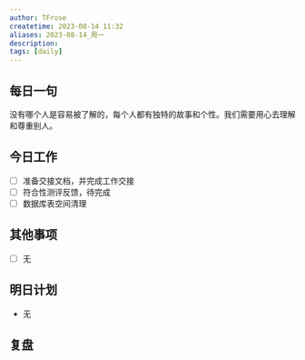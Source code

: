 ```yaml
---
author: TFrose
createtime: 2023-08-14 11:32
aliases: 2023-08-14_周一
description:
tags: [daily]
---
```


## 每日一句
没有哪个人是容易被了解的，每个人都有独特的故事和个性。我们需要用心去理解和尊重别人。

## 今日工作
- [ ] 准备交接文档，并完成工作交接
- [ ] 符合性测评反馈，待完成
- [ ] 数据库表空间清理

## 其他事项
- [ ] 无

## 明日计划
- 无

## 复盘

